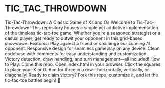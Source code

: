 # TIC_TAC_THROWDOWN
 Tic-Tac-Throwdown: A Classic Game of Xs and Os  Welcome to Tic-Tac-Throwdown! This repository houses a simple yet addictive implementation of the timeless tic-tac-toe game. Whether you’re a seasoned strategist or a casual player, get ready to outwit your opponent in this grid-based showdown.  Features:  Play against a friend or challenge our cunning AI opponent. Responsive design for seamless gameplay on any device. Clean codebase with comments for easy understanding and customization. Victory detection, draw handling, and turn management—all included! How to Play:  Clone this repo. Open index.html in your browser. Click the squares to place your X or O. Aim for three in a row—horizontally, vertically, or diagonally! Ready to claim victory? Fork this repo, customize it, and let the tic-tac-toe battles begin! 🚀
